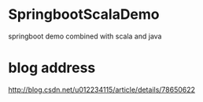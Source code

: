 # SpringbootScalaDemo
springboot demo combined with scala and java

# blog address
http://blog.csdn.net/u012234115/article/details/78650622
